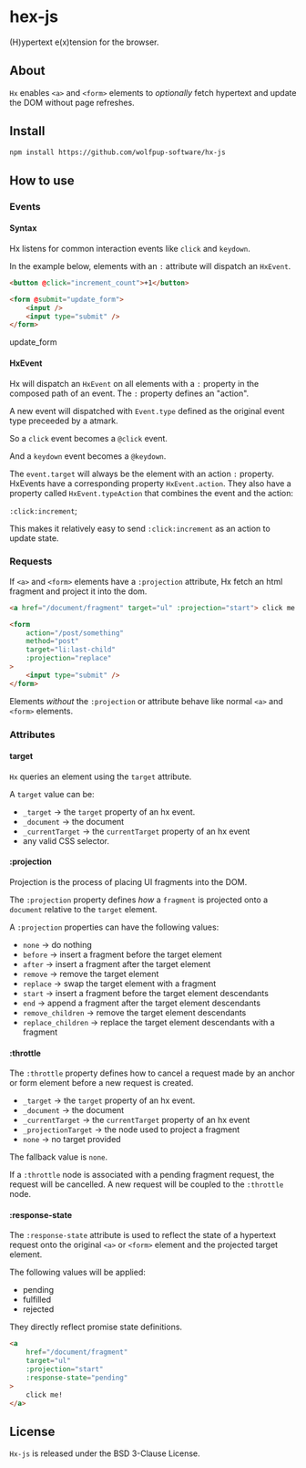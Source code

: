 # hex-js

(H)ypertext e(x)tension for the browser.

## About

`Hx` enables `<a>` and `<form>` elements to _optionally_ fetch hypertext and update the DOM without page refreshes.

## Install

```html
npm install https://github.com/wolfpup-software/hx-js
```

## How to use

### Events

#### Syntax

Hx listens for common interaction events like `click` and `keydown`.

In the example below, elements with an `:` attribute will dispatch an `HxEvent`.

```html
<button @click="increment_count">+1</button>

<form @submit="update_form">
	<input />
	<input type="submit" />
</form>
```

update_form

#### HxEvent

Hx will dispatch an `HxEvent` on all elements with a `:` property in the composed path of an event. The `:` property defines an "action".

A new event will dispatched with `Event.type` defined as the original event type preceeded by a atmark.

So a `click` event becomes a `@click` event.

And a `keydown` event becomes a `@keydown`.

The `event.target` will always be the element with an action `:` property.
HxEvents have a corresponding property `HxEvent.action`. They also have a property called `HxEvent.typeAction` that combines the event and the action:

`:click:increment`;

This makes it relatively easy to send `:click:increment` as an action to update state.

### Requests

If `<a>` and `<form>` elements have a `:projection` attribute, Hx fetch an html fragment and project it into the dom.

```html
<a href="/document/fragment" target="ul" :projection="start"> click me! </a>

<form
	action="/post/something"
	method="post"
	target="li:last-child"
	:projection="replace"
>
	<input type="submit" />
</form>
```

Elements _without_ the `:projection` or attribute behave like normal `<a>` and `<form>` elements.

### Attributes

#### target

`Hx` queries an element using the `target` attribute.

A `target` value can be:

- `_target` -> the `target` property of an hx event.
- `_document` -> the document
- `_currentTarget` -> the `currentTarget` property of an hx event
- any valid CSS selector.

#### :projection

Projection is the process of placing UI fragments into the DOM.

The `:projection` property defines _how_ a `fragment` is projected onto a `document` relative to the `target` element.

A `:projection` properties can have the following values:

- `none` -> do nothing
- `before` -> insert a fragment before the target element
- `after` -> insert a fragment after the target element
- `remove` -> remove the target element
- `replace` -> swap the target element with a fragment
- `start` -> insert a fragment before the target element descendants
- `end` -> append a fragment after the target element descendants
- `remove_children` -> remove the target element descendants
- `replace_children` -> replace the target element descendants with a fragment

#### :throttle

The `:throttle` property defines how to cancel a request made by an anchor or form element before a new request is created.

- `_target` -> the `target` property of an hx event.
- `_document` -> the document
- `_currentTarget` -> the `currentTarget` property of an hx event
- `_projectionTarget` -> the node used to project a fragment
- `none` -> no target provided

The fallback value is `none`.

If a `:throttle` node is associated with a pending fragment request, the request will be cancelled. A new request will be coupled to the `:throttle` node.

#### :response-state

The `:response-state` attribute is used to reflect the state of a hypertext request onto the original `<a>` or `<form>` element and the projected target element.

The following values will be applied:

- pending
- fulfilled
- rejected

They directly reflect promise state definitions.

```html
<a
	href="/document/fragment"
	target="ul"
	:projection="start"
	:response-state="pending"
>
	click me!
</a>
```

## License

`Hx-js` is released under the BSD 3-Clause License.
